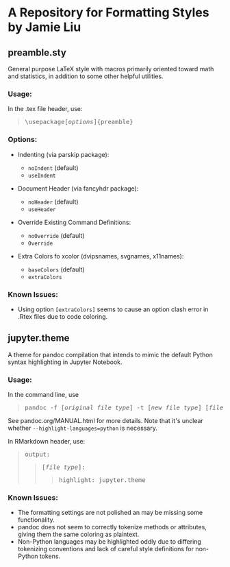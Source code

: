 # A Repository for Formatting Styles by Jamie Liu

## preamble.sty

General purpose LaTeX style with macros primarily oriented toward math and statistics, in addition to some other helpful utilities.

### Usage:
In the .tex file header, use:
> <pre>\usepackage[<i>options</i>]{preamble}</pre>

### Options:
  * Indenting (via parskip package):
    * `noIndent` (default)
    * `useIndent`

  * Document Header (via fancyhdr package):
    * `noHeader` (default)
    * `useHeader`

  * Override Existing Command Definitions:
    * `noOverride` (default)
    * `Override`

  * Extra Colors fo xcolor (dvipsnames, svgnames, x11names):
    * `baseColors` (default)
    * `extraColors`

### Known Issues:
  * Using option `[extraColors]` seems to cause an option clash error in .Rtex files due to code coloring.


## jupyter.theme

A theme for pandoc compilation that intends to mimic the default Python syntax highlighting in Jupyter Notebook.

### Usage:
In the command line, use
> <pre>pandoc -f [<i>original file type</i>] -t [<i>new file type</i>] [<i>file name</i>] -o [<i>output file</i>] --highlight-styles=jupyter.theme</pre>

See pandoc.org/MANUAL.html for more details. Note that it's unclear whether `--highlight-languages=python` is necessary.

In RMarkdown header, use:
> <pre>output:</pre>
>> <pre>[<i>file type</i>]:</pre>
>>> <pre>highlight: jupyter.theme</pre>

### Known Issues:
  * The formatting settings are not polished an may be missing some functionality.
  * pandoc does not seem to correctly tokenize methods or attributes, giving them the same coloring as plaintext.
  * Non-Python languages may be highlighted oddly due to differing tokenizing conventions and lack of careful style definitions for non-Python tokens.
